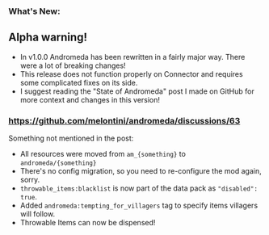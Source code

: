 ### What's New:

## Alpha warning!

- In v1.0.0 Andromeda has been rewritten in a fairly major way. There were a lot of breaking changes!
- This release does not function properly on Connector and requires some complicated fixes on its side. 
- I suggest reading the "State of Andromeda" post I made on GitHub for more context and changes in this version!

### https://github.com/melontini/andromeda/discussions/63

Something not mentioned in the post:

- All resources were moved from `am_{something}` to `andromeda/{something}`
- There's no config migration, so you need to re-configure the mod again, sorry.
- `throwable_items:blacklist` is now part of the data pack as `"disabled": true`.
- Added `andromeda:tempting_for_villagers` tag to specify items villagers will follow.
- Throwable Items can now be dispensed!